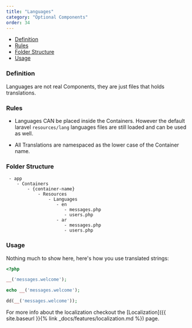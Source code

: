 ```yaml
---
title: "Languages"
category: "Optional Components"
order: 34
---
```


- [Definition](#definition)
- [Rules](#rules)
- [Folder Structure](#folder-structure)
- [Usage](#usage)


<a name="definition"></a>

### Definition

Languages are not real Components, they are just files that holds translations.

<a name="rules"></a>

### Rules

- Languages CAN be placed inside the Containers. However the default laravel `resources/lang` languages files are still loaded and can be used as well.

- All Translations are namespaced as the lower case of the Container name.

<a name="folder-structure"></a>

### Folder Structure

```
 - app
    - Containers
        - {container-name}
            - Resources
                - Languages
                   - en
                      - messages.php
                      - users.php
                   - ar
                      - messages.php
                      - users.php
```


<a name="usage"></a>

### Usage

Nothing much to show here, here's how you use translated strings:


```php
<?php

__('messages.welcome');

echo __('messages.welcome');

dd(__('messages.welcome'));
```


For more info about the localization checkout the [Localization]({{ site.baseurl }}{% link _docs/features/localization.md %}) page.

